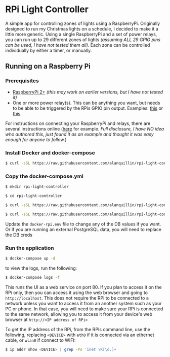 # RPi Light Controller

A simple app for controlling zones of lights using a RaspberryPi.  Originally designed to run my Christmas lights on a schedule, I decided to make it a little more generic.  Using a single RaspberryPi and a set of power relays, you can run up to 29 different zones of lights *(assuming ALL 29 GPIO pins can be used, I have not tested them all)*.  Each zone can be controlled individually by either a timer, or manually.  


## Running on a Raspberry Pi

### Prerequisites

- [RaspberryPi 2+](https://www.raspberrypi.org/) *(this may work on earlier versions, but I have not tested it)*
- One or more power relay(s).  This can be anything you want, but needs to be able to be triggered by the RPis GPIO pin output. Examples: [this](https://www.sparkfun.com/products/13815) or [this](https://www.amazon.com/dp/B07CZL2SKN/ref=sspa_dk_detail_1)

For instructions on connecting your RaspberryPi and relays, there are several instructions online ([here](https://www.electronicshub.org/control-a-relay-using-raspberry-pi/) for example.  *Full disclosure, I have NO idea who authored this, just found it as an example and thought it was easy enough for anyone to follow.*)

### Install Docker and docker-compose

``` bash
$ curl -sSL https://raw.githubusercontent.com/alanquillin/rpi-light-controller/main/deploy/rpi/bootstrap.sh | bash
```

### Copy the docker-compose.yml

``` bash
$ mkdir rpi-light-controller

$ cd rpi-light-controller

$ curl -sSL https://raw.githubusercontent.com/alanquillin/rpi-light-controller/main/deploy/rpi/docker-compose.yml > docker-compose.yml

$ curl -sSL https://raw.githubusercontent.com/alanquillin/rpi-light-controller/main/deploy/rpi/docker-rpi.env > docker-rpi.env
```

Update the `docker-rpi.env` file to change any of the DB values if you want.  Or if you are running an external PostgreSQL data, you will need to replace the DB creds

### Run the application

``` bash
$ docker-compose up -d
```

to view the logs, run the following:

``` bash
$ docker-compose logs -f
```

This runs the UI as a web service on port 80.  If you plan to access it on the RPi only, then you can access it using the web browser and going to `http://localhost`.  This does not require the RPi to be connected to a network unless you want to access it from an another system such as your PC or phone.  In that case, you will need to make sure your RPi is connected to the same network, allowing you to access it from your device's web browser at `http://<IP address of RPi>`

To get the IP address of the RPi, from the RPIs command line, use the following, replacing `<DEVICE>` with `eth0` if it is connected via an ethernet cable, or `wlan0` if connect to WIFI:
``` bash
$ ip addr show <DEVICE> | grep -Po 'inet \K[\d.]+
```